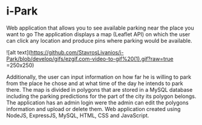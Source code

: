 # i-Park
Web application that allows you to see available parking near the place you want to go
The application displays a map (Leaflet API) on which the user can click any
location and produce pins where parking would be available.

![alt text](https://github.com/StavrosLivanios/i-Park/blob/develop/gifs/ezgif.com-video-to-gif%20(1).gif?raw=true =250x250)

Additionally, the user can input information on how far he is willing to park from the place he chose and at what time of the
day he intends to park there. The map is divided in polygons that are stored in a MySQL
database including the parking predictions for the part of the city its polygon belongs.
 The application has an admin login were the admin can edit the polygons information and
upload or delete them. Web application created using NodeJS, ExpressJS, MySQL, HTML,
CSS and JavaScript.
